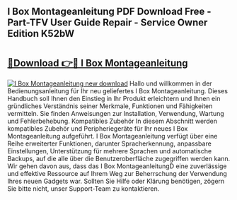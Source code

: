 ## I Box Montageanleitung PDF Download Free - Part-TFV User Guide Repair - Service Owner Edition K52bW

# <h2><a href="http://df6fozm.blite.top/?on=I+Box+Montageanleitung">🔗Download 👉🔴 I Box Montageanleitung</a></h2>

[![I Box Montageanleitung new download](https://i.imgur.com/lujVjoI.png)](http://df6fozm.blite.top/?on=I+Box+Montageanleitung)
Hallo und willkommen in der Bedienungsanleitung für Ihr neu geliefertes I Box Montageanleitung. Dieses Handbuch soll Ihnen den Einstieg in Ihr Produkt erleichtern und Ihnen ein gründliches Verständnis seiner Merkmale, Funktionen und Fähigkeiten vermitteln. Sie finden Anweisungen zur Installation, Verwendung, Wartung und Fehlerbehebung. Kompatibles Zubehör In diesem Abschnitt werden kompatibles Zubehör und Peripheriegeräte für Ihr neues I Box Montageanleitung aufgeführt. I Box Montageanleitung verfügt über eine Reihe erweiterter Funktionen, darunter Spracherkennung, anpassbare Einstellungen, Unterstützung für mehrere Sprachen und automatische Backups, auf die alle über die Benutzeroberfläche zugegriffen werden kann. Wir gehen davon aus, dass das I Box MontageanleitungD eine zuverlässige und effektive Ressource auf Ihrem Weg zur Beherrschung der Verwendung Ihres neuen Gadgets war. Sollten Sie Hilfe oder Klärung benötigen, zögern Sie bitte nicht, unser Support-Team zu kontaktieren.
